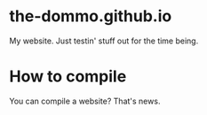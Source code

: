 # the-dommo.github.io
My website. Just testin' stuff out for the time being.
# How to compile
You can compile a website? That's news.
